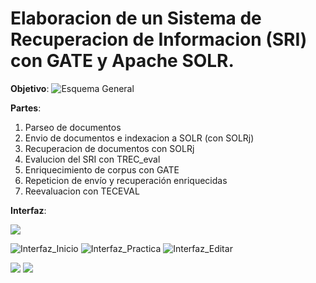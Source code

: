 # Elaboracion de un Sistema de Recuperacion de Informacion (SRI) con GATE y Apache SOLR.

**Objetivo**:
![Esquema General](https://github.com/JesusDJ98/Motores-de-Busqueda/tree/master/Practica1/Imagenes/Objetivo2.PNG "Esquema General")

**Partes**:
1. Parseo de documentos
2. Envio de documentos e indexacion a SOLR (con SOLRj)
3. Recuperacion de documentos con SOLRj
4. Evalucion del SRI con TREC_eval
5. Enriquecimiento de corpus con GATE
6. Repeticion de envío y recuperación enriquecidas
7. Reevaluacion con TECEVAL


**Interfaz**:

<img src="https://github.com/JesusDJ98/Motores-de-Busqueda/tree/master/Practica1/Imagenes/Practica.PNG" />

![Interfaz_Inicio](https://github.com/JesusDJ98/Motores-de-Busqueda/tree/master/Practica1/Imagenes/Inicio.PNG "Interfaz de Inicio")  ![Interfaz_Practica](https://github.com/JesusDJ98/Motores-de-Busqueda/tree/master/Practica1/Imagenes/Practica.PNG "Interfaz de Practica")  ![Interfaz_Editar](https://github.com/JesusDJ98/Motores-de-Busqueda/tree/master/Practica1/Imagenes/Editar.PNG "Interfaz de Editar")


<p float="left">
  <img src="https://github.com/JesusDJ98/Motores-de-Busqueda/tree/master/Practica1/Imagenes/Practica.PNG" /> 
  <img src="https://github.com/JesusDJ98/Motores-de-Busqueda/tree/master/Practica1/Imagenes/Editar.PNG" />
</p>